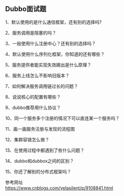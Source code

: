 ## Dubbo面试题

1、默认使用的是什么通信框架，还有别的选择吗?  
  
2、服务调用是阻塞的吗？  

3、一般使用什么注册中心？还有别的选择吗？  
  
4、默认使用什么序列化框架，你知道的还有哪些？  
  
5、服务提供者能实现失效踢出是什么原理？  
  
6、服务上线怎么不影响旧版本？  
  
7、如何解决服务调用链过长的问题？  
  
8、说说核心的配置有哪些？  
  
9、dubbo推荐用什么协议？  
  
10、同一个服务多个注册的情况下可以直连某一个服务吗？  
  
11、画一画服务注册与发现的流程图  
  
12、集群容错怎么做？  
  
13、在使用过程中都遇到了些什么问题？  
  
14、dubbo和dubbox之间的区别？  
  
15、你还了解别的分布式框架吗？

参考网址  
https://www.cnblogs.com/yelasilent/p/9108841.html
